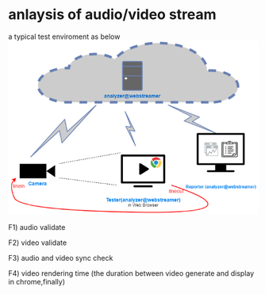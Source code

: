 # anlaysis of audio/video stream

a typical test enviroment as below
![deploy](./draw.io/004-analyzer-deploy.png)

F1) audio validate

F2) video validate

F3) audio and video sync check

F4) video rendering time (the duration between video generate and display in chrome,finally)




